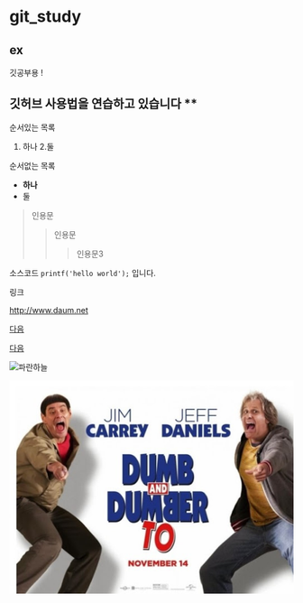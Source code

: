 # git_study

## ex
깃공부용 !

깃허브 사용법을 연습하고 있습니다
**
------

순서있는 목록

1. 하나
2.둘

순서없는 목록

- **하나**
- 둘

> 인용문
  >> 인용문
  >>> 인용문3
  
소스코드
`printf('hello world');`
입니다.


링크

<http://www.daum.net>

[다음](http://www.daum.net)

[다음](http://www.daum.net, "검색")

![파란하늘](https://scontent-ssn1-1.xx.fbcdn.net/v/t1.0-9/p720x720/90298092_10217181019742941_5393918765551321088_o.jpg?_nc_cat=106&_nc_sid=dd9801&_nc_ohc=_NnUrlj2TFUAX8MWVDy&_nc_ht=scontent-ssn1-1.xx&_nc_tp=6&oh=998cf2e4f007f680463958476680b1a4&oe=5EAC4B91)


![덤앤더머](./images/1.jpg)
